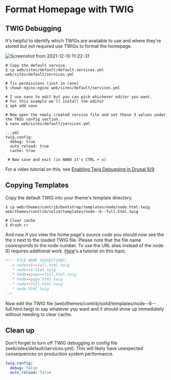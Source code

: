 # Format Homepage with TWIG

## TWIG Debugging
It's helpful to identify which TWIGs are available to use and where they're stored but not required use TWIGs to format the homepage.

![Screenshot from 2021-12-10 11-22-31](https://user-images.githubusercontent.com/2738244/145607034-967cc164-9d24-4f6d-aac7-9b3b93c87c4e.png)

```shell
# Copy the default service. 
$ cp web/sites/default/default.services.yml web/sites/default/services.yml

# fix permissions (just in case)
$ chown nginx:nginx web/sites/default/services.yml

# I use nano to edit but you can pick whichever editor you want. 
# For this example we'll install the editor
$ apk add nano

# Now open the newly created service file and set these 3 values under the TWIG config section.
$ nano web/sites/default/services.yml

...yml
twig.config:
  debug: true
  auto_reload: true
  cache: true
 
 # Now save and exit (in NANO it's CTRL + x)

```
For a video tutorial on this, see [Enabling Twig Debugging in Drupal 8/9](https://youtu.be/6WMr5V_LQ1w)

## Copying Templates
Copy the default TWIG into your theme's template directory. 

```shell
$ cp web/themes/contrib/bootstrap/templates/node/node.html.twig web/themes/contrib/solid/templates/node--6--full.html.twig

# Clear cache
$ drush cr
```
And now if you view the home page's source code you should now see the the `X` next to the loaded TWIG file. Please note that the file name cooresponds to the node number. To use the URL alias instead of the node ID requires additional work. [Here](https://www.lehelmatyus.com/1064/drupal-8-page-template-suggestion-by-path-alias)'s a tutorial on this topic. 
```html
<!-- FILE NAME SUGGESTIONS:
   x node--6--full.html.twig
   * node--6.html.twig
   * node--page--full.html.twig
   * node--page.html.twig
   * node--full.html.twig
   * node.html.twig
-->
```

Now edit the TWIG file (web/themes/contrib/solid/templates/node--6--full.html.twig) to say whatever you want and it should show up immediately without needing to clear cache.

## Clean up
Don't forget to turn off TWIG debugging in config file (web/sites/default/services.yml). This will likely have unexpected consequences on production system performance.

```yml
twig.config:
  debug: false
  auto_reload: false
```
